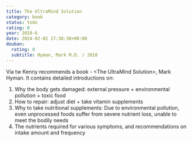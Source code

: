 ```yaml
---
title: The UltraMind Solution
category: book
status: todo
rating: 0
year: 2010-6
date: 2024-02-02 17:38:30+08:00
douban:
  rating: 0
  subtitle: Hyman, Mark M.D. / 2010
---
```


Via tw Kenny recommends a book - &lt;The UltraMind Solution&gt;, Mark Hyman. It contains detailed introductions on:
1. Why the body gets damaged: external pressure + environmental pollution + toxic food
2. How to repair: adjust diet + take vitamin supplements
3. Why to take nutritional supplements: Due to environmental pollution, even unprocessed foods suffer from severe nutrient loss, unable to meet the bodily needs
4. The nutrients required for various symptoms, and recommendations on intake amount and frequency
